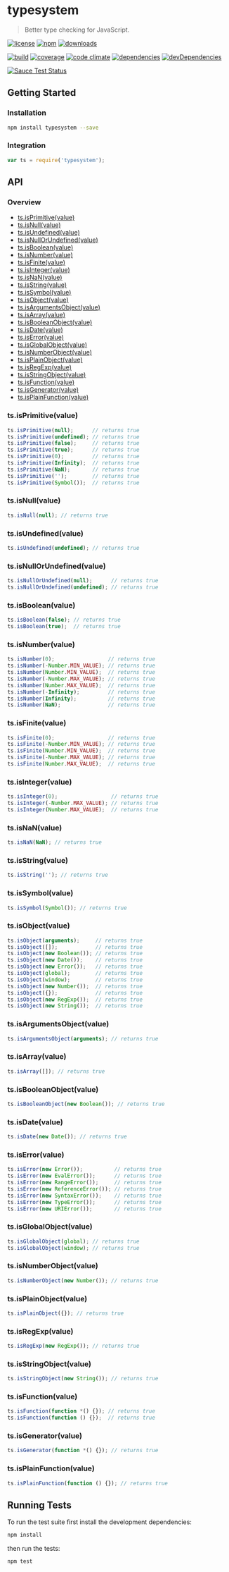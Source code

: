 # typesystem

> Better type checking for JavaScript.

[![license](http://img.shields.io/badge/license-MIT-blue.svg?style=flat)](https://raw.githubusercontent.com/clebert/typesystem/master/LICENSE)
[![npm](http://img.shields.io/npm/v/typesystem.svg?style=flat)](https://www.npmjs.org/package/typesystem)
[![downloads](http://img.shields.io/npm/dm/typesystem.svg?style=flat)](https://www.npmjs.org/package/typesystem)

[![build](http://img.shields.io/travis/clebert/typesystem/master.svg?style=flat)](https://travis-ci.org/clebert/typesystem)
[![coverage](http://img.shields.io/coveralls/clebert/typesystem/master.svg?style=flat)](https://coveralls.io/r/clebert/typesystem)
[![code climate](http://img.shields.io/codeclimate/github/clebert/typesystem.svg?style=flat)](https://codeclimate.com/github/clebert/typesystem)
[![dependencies](http://img.shields.io/david/clebert/typesystem.svg?style=flat)](https://david-dm.org/clebert/typesystem#info=dependencies&view=table)
[![devDependencies](http://img.shields.io/david/dev/clebert/typesystem.svg?style=flat)](https://david-dm.org/clebert/typesystem#info=devDependencies&view=table)

[![Sauce Test Status](https://saucelabs.com/browser-matrix/clebert.svg)](https://saucelabs.com/u/clebert)

## Getting Started

### Installation

```sh
npm install typesystem --save
```

### Integration

```javascript
var ts = require('typesystem');
```

## API

### Overview

- [ts.isPrimitive(value)](#tsisprimitivevalue)
- [ts.isNull(value)](#tsisnullvalue)
- [ts.isUndefined(value)](#tsisundefinedvalue)
- [ts.isNullOrUndefined(value)](#tsisnullorundefinedvalue)
- [ts.isBoolean(value)](#tsisbooleanvalue)
- [ts.isNumber(value)](#tsisnumbervalue)
- [ts.isFinite(value)](#tsisfinitevalue)
- [ts.isInteger(value)](#tsisintegervalue)
- [ts.isNaN(value)](#tsisnanvalue)
- [ts.isString(value)](#tsisstringvalue)
- [ts.isSymbol(value)](#tsissymbolvalue)
- [ts.isObject(value)](#tsisobjectvalue)
- [ts.isArgumentsObject(value)](#tsisargumentsobjectvalue)
- [ts.isArray(value)](#tsisarrayvalue)
- [ts.isBooleanObject(value)](#tsisbooleanobjectvalue)
- [ts.isDate(value)](#tsisdatevalue)
- [ts.isError(value)](#tsiserrorvalue)
- [ts.isGlobalObject(value)](#tsisglobalobjectvalue)
- [ts.isNumberObject(value)](#tsisnumberobjectvalue)
- [ts.isPlainObject(value)](#tsisplainobjectvalue)
- [ts.isRegExp(value)](#tsisregexpvalue)
- [ts.isStringObject(value)](#tsisstringobjectvalue)
- [ts.isFunction(value)](#tsisfunctionvalue)
- [ts.isGenerator(value)](#tsisgeneratorvalue)
- [ts.isPlainFunction(value)](#tsisplainfunctionvalue)

### ts.isPrimitive(value)

```javascript
ts.isPrimitive(null);      // returns true
ts.isPrimitive(undefined); // returns true
ts.isPrimitive(false);     // returns true
ts.isPrimitive(true);      // returns true
ts.isPrimitive(0);         // returns true
ts.isPrimitive(Infinity);  // returns true
ts.isPrimitive(NaN);       // returns true
ts.isPrimitive('');        // returns true
ts.isPrimitive(Symbol());  // returns true
```

### ts.isNull(value)

```javascript
ts.isNull(null); // returns true
```

### ts.isUndefined(value)

```javascript
ts.isUndefined(undefined); // returns true
```

### ts.isNullOrUndefined(value)

```javascript
ts.isNullOrUndefined(null);      // returns true
ts.isNullOrUndefined(undefined); // returns true
```

### ts.isBoolean(value)

```javascript
ts.isBoolean(false); // returns true
ts.isBoolean(true);  // returns true
```

### ts.isNumber(value)

```javascript
ts.isNumber(0);                 // returns true
ts.isNumber(-Number.MIN_VALUE); // returns true
ts.isNumber(Number.MIN_VALUE);  // returns true
ts.isNumber(-Number.MAX_VALUE); // returns true
ts.isNumber(Number.MAX_VALUE);  // returns true
ts.isNumber(-Infinity);         // returns true
ts.isNumber(Infinity);          // returns true
ts.isNumber(NaN);               // returns true
```

### ts.isFinite(value)

```javascript
ts.isFinite(0);                 // returns true
ts.isFinite(-Number.MIN_VALUE); // returns true
ts.isFinite(Number.MIN_VALUE);  // returns true
ts.isFinite(-Number.MAX_VALUE); // returns true
ts.isFinite(Number.MAX_VALUE);  // returns true
```

### ts.isInteger(value)

```javascript
ts.isInteger(0);                 // returns true
ts.isInteger(-Number.MAX_VALUE); // returns true
ts.isInteger(Number.MAX_VALUE);  // returns true
```

### ts.isNaN(value)

```javascript
ts.isNaN(NaN); // returns true
```

### ts.isString(value)

```javascript
ts.isString(''); // returns true
```

### ts.isSymbol(value)

```javascript
ts.isSymbol(Symbol()); // returns true
```

### ts.isObject(value)

```javascript
ts.isObject(arguments);     // returns true
ts.isObject([]);            // returns true
ts.isObject(new Boolean()); // returns true
ts.isObject(new Date());    // returns true
ts.isObject(new Error());   // returns true
ts.isObject(global);        // returns true
ts.isObject(window);        // returns true
ts.isObject(new Number());  // returns true
ts.isObject({});            // returns true
ts.isObject(new RegExp());  // returns true
ts.isObject(new String());  // returns true
```

### ts.isArgumentsObject(value)

```javascript
ts.isArgumentsObject(arguments); // returns true
```

### ts.isArray(value)

```javascript
ts.isArray([]); // returns true
```

### ts.isBooleanObject(value)

```javascript
ts.isBooleanObject(new Boolean()); // returns true
```

### ts.isDate(value)

```javascript
ts.isDate(new Date()); // returns true
```

### ts.isError(value)

```javascript
ts.isError(new Error());          // returns true
ts.isError(new EvalError());      // returns true
ts.isError(new RangeError());     // returns true
ts.isError(new ReferenceError()); // returns true
ts.isError(new SyntaxError());    // returns true
ts.isError(new TypeError());      // returns true
ts.isError(new URIError());       // returns true
```

### ts.isGlobalObject(value)

```javascript
ts.isGlobalObject(global); // returns true
ts.isGlobalObject(window); // returns true
```

### ts.isNumberObject(value)

```javascript
ts.isNumberObject(new Number()); // returns true
```

### ts.isPlainObject(value)

```javascript
ts.isPlainObject({}); // returns true
```

### ts.isRegExp(value)

```javascript
ts.isRegExp(new RegExp()); // returns true
```

### ts.isStringObject(value)

```javascript
ts.isStringObject(new String()); // returns true
```

### ts.isFunction(value)

```javascript
ts.isFunction(function *() {}); // returns true
ts.isFunction(function () {});  // returns true
```

### ts.isGenerator(value)

```javascript
ts.isGenerator(function *() {}); // returns true
```

### ts.isPlainFunction(value)

```javascript
ts.isPlainFunction(function () {}); // returns true
```

## Running Tests

To run the test suite first install the development dependencies:

```sh
npm install
```

then run the tests:

```sh
npm test
```
